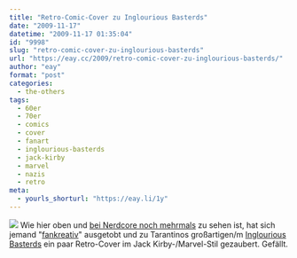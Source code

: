 ```yaml
---
title: "Retro-Comic-Cover zu Inglourious Basterds"
date: "2009-11-17"
datetime: "2009-11-17 01:35:04"
id: "9998"
slug: "retro-comic-cover-zu-inglourious-basterds"
url: "https://eay.cc/2009/retro-comic-cover-zu-inglourious-basterds/"
author: "eay"
format: "post"
categories:
  - the-others
tags:
  - 60er
  - 70er
  - comics
  - cover
  - fanart
  - inglourious-basterds
  - jack-kirby
  - marvel
  - nazis
  - retro
meta:
  - yourls_shorturl: "https://eay.li/1y"
---
```


![](https://eay.cc/uploads/2009/basterdscomic.jpg) Wie hier oben und [bei Nerdcore noch mehrmals](http://www.nerdcore.de/wp/2009/11/16/jack-kirby-style-inglourious-basterds-comicbook-cover/) zu sehen ist, hat sich jemand "[fankreativ](//eay.cc/tag/fanart/)" ausgetobt und zu Tarantinos großartigen/m [Inglourious Basterds](//eay.cc/2009/inglourious-basterds-review/) ein paar Retro-Cover im Jack Kirby-/Marvel-Stil gezaubert. Gefällt.
